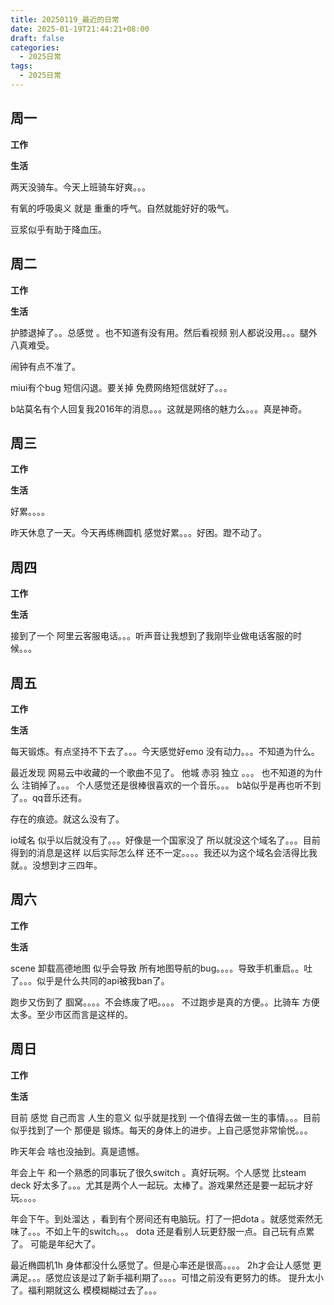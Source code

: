 ```yaml
---
title: 20250119_最近的日常
date: 2025-01-19T21:44:21+08:00
draft: false
categories:
  - 2025日常
tags:
  - 2025日常
---
```



## 周一

**工作**



**生活**

两天没骑车。今天上班骑车好爽。。。

有氧的呼吸奥义 就是 重重的呼气。自然就能好好的吸气。

豆浆似乎有助于降血压。

## 周二

**工作**



**生活**

护膝退掉了。。总感觉 。也不知道有没有用。然后看视频 别人都说没用。。。腿外八真难受。

闹钟有点不准了。

miui有个bug  短信闪退。要关掉 免费网络短信就好了。。。

b站莫名有个人回复我2016年的消息。。。这就是网络的魅力么。。。真是神奇。


## 周三


**工作**



**生活**

好累。。。。

昨天休息了一天。今天再练椭圆机 感觉好累。。。好困。蹬不动了。

## 周四


**工作**



**生活**

接到了一个 阿里云客服电话。。。听声音让我想到了我刚毕业做电话客服的时候。。。

## 周五


**工作**



**生活**

每天锻炼。有点坚持不下去了。。。今天感觉好emo 没有动力。。。不知道为什么。

最近发现 网易云中收藏的一个歌曲不见了。 他城 赤羽 独立 。。。  也不知道的为什么 注销掉了。。。 个人感觉还是很棒很喜欢的一个音乐。。。 b站似乎是再也听不到了。。qq音乐还有。  

存在的痕迹。就这么没有了。

io域名 似乎以后就没有了。。。好像是一个国家没了 所以就没这个域名了。。。目前得到的消息是这样 以后实际怎么样 还不一定。。。。我还以为这个域名会活得比我就。。没想到才三四年。



## 周六


**工作**



**生活**

scene 卸载高德地图 似乎会导致 所有地图导航的bug。。。。导致手机重启。。吐了。。。似乎是什么共同的api被我ban了。

跑步又伤到了 腘窝。。。。不会练废了吧。。。。 不过跑步是真的方便。。比骑车 方便太多。至少市区而言是这样的。

## 周日


**工作**



**生活**

目前  感觉  自己而言 人生的意义 似乎就是找到 一个值得去做一生的事情。。。目前似乎找到了一个 那便是 锻炼。每天的身体上的进步。上自己感觉非常愉悦。。。

昨天年会 啥也没抽到。真是遗憾。

年会上午 和一个熟悉的同事玩了很久switch 。真好玩啊。个人感觉 比steam deck 好太多了。。。尤其是两个人一起玩。太棒了。游戏果然还是要一起玩才好玩。。。。

年会下午。到处溜达 ，看到有个房间还有电脑玩。打了一把dota 。就感觉索然无味了。。。不如上午的switch。。。 dota 还是看别人玩更舒服一点。自己玩有点累了。 可能是年纪大了。


最近椭圆机1h 身体都没什么感觉了。但是心率还是很高。。。。 2h才会让人感觉 更满足。。。感觉应该是过了新手福利期了。。。。可惜之前没有更努力的练。 提升太小了。福利期就这么 模模糊糊过去了。。。



